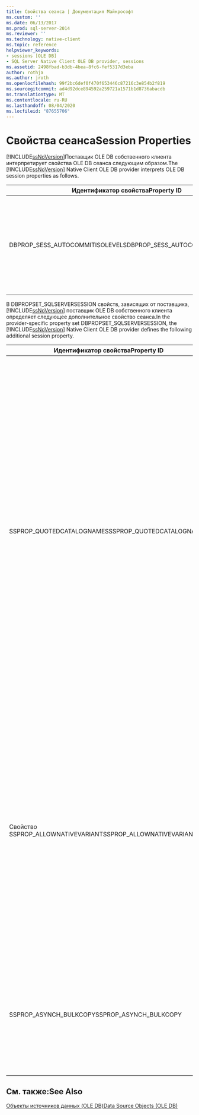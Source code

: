 ```yaml
---
title: Свойства сеанса | Документация Майкрософт
ms.custom: ''
ms.date: 06/13/2017
ms.prod: sql-server-2014
ms.reviewer: ''
ms.technology: native-client
ms.topic: reference
helpviewer_keywords:
- sessions [OLE DB]
- SQL Server Native Client OLE DB provider, sessions
ms.assetid: 2498fbad-b3db-4bea-8fc6-fef5317d3eba
author: rothja
ms.author: jroth
ms.openlocfilehash: 99f2bc6def0f470f653446c87216c3e854b2f819
ms.sourcegitcommit: ad4d92dce894592a259721a1571b1d8736abacdb
ms.translationtype: MT
ms.contentlocale: ru-RU
ms.lasthandoff: 08/04/2020
ms.locfileid: "87655706"
---
```

# <a name="session-properties"></a><span data-ttu-id="76300-102">Свойства сеанса</span><span class="sxs-lookup"><span data-stu-id="76300-102">Session Properties</span></span>
  <span data-ttu-id="76300-103">[!INCLUDE[ssNoVersion](../../includes/ssnoversion-md.md)]Поставщик OLE DB собственного клиента интерпретирует свойства OLE DB сеанса следующим образом.</span><span class="sxs-lookup"><span data-stu-id="76300-103">The [!INCLUDE[ssNoVersion](../../includes/ssnoversion-md.md)] Native Client OLE DB provider interprets OLE DB session properties as follows.</span></span>  
  
|<span data-ttu-id="76300-104">Идентификатор свойства</span><span class="sxs-lookup"><span data-stu-id="76300-104">Property ID</span></span>|<span data-ttu-id="76300-105">Описание</span><span class="sxs-lookup"><span data-stu-id="76300-105">Description</span></span>|  
|-----------------|-----------------|  
|<span data-ttu-id="76300-106">DBPROP_SESS_AUTOCOMMITISOLEVELS</span><span class="sxs-lookup"><span data-stu-id="76300-106">DBPROP_SESS_AUTOCOMMITISOLEVELS</span></span>|<span data-ttu-id="76300-107">[!INCLUDE[ssNoVersion](../../includes/ssnoversion-md.md)]Поставщик OLE DB собственного клиента поддерживает все уровни изоляции транзакций с автоматической фиксацией за исключением уровня chaos DBPROPVAL_TI_CHAOS.</span><span class="sxs-lookup"><span data-stu-id="76300-107">The [!INCLUDE[ssNoVersion](../../includes/ssnoversion-md.md)] Native Client OLE DB provider supports all autocommit transaction isolation levels with the exception of the chaos level DBPROPVAL_TI_CHAOS.</span></span>|  
  
 <span data-ttu-id="76300-108">В DBPROPSET_SQLSERVERSESSION свойств, зависящих от поставщика, [!INCLUDE[ssNoVersion](../../includes/ssnoversion-md.md)] поставщик OLE DB собственного клиента определяет следующее дополнительное свойство сеанса.</span><span class="sxs-lookup"><span data-stu-id="76300-108">In the provider-specific property set DBPROPSET_SQLSERVERSESSION, the [!INCLUDE[ssNoVersion](../../includes/ssnoversion-md.md)] Native Client OLE DB provider defines the following additional session property.</span></span>  
  
|<span data-ttu-id="76300-109">Идентификатор свойства</span><span class="sxs-lookup"><span data-stu-id="76300-109">Property ID</span></span>|<span data-ttu-id="76300-110">Описание</span><span class="sxs-lookup"><span data-stu-id="76300-110">Description</span></span>|  
|-----------------|-----------------|  
|<span data-ttu-id="76300-111">SSPROP_QUOTEDCATALOGNAMES</span><span class="sxs-lookup"><span data-stu-id="76300-111">SSPROP_QUOTEDCATALOGNAMES</span></span>|<span data-ttu-id="76300-112">Тип: VT_BOOL.</span><span class="sxs-lookup"><span data-stu-id="76300-112">Type: VT_BOOL</span></span><br /><br /> <span data-ttu-id="76300-113">Ч/З Чтение/запись</span><span class="sxs-lookup"><span data-stu-id="76300-113">R/W: Read/write</span></span><br /><br /> <span data-ttu-id="76300-114">Значение по умолчанию: VARIANT_FALSE</span><span class="sxs-lookup"><span data-stu-id="76300-114">Default: VARIANT_FALSE</span></span><br /><br /> <span data-ttu-id="76300-115">Описание: заключенные в кавычки идентификаторы допускаются ограничением CATALOG.</span><span class="sxs-lookup"><span data-stu-id="76300-115">Description: Quoted identifiers allowed in CATALOG restriction.</span></span><br /><br /> <span data-ttu-id="76300-116">VARIANT_TRUE: заключенные в кавычки идентификаторы распознаются ограничением каталога для наборов строк схемы, предоставляющих поддержку распределенных запросов.</span><span class="sxs-lookup"><span data-stu-id="76300-116">VARIANT_TRUE: Quoted identifiers are recognized for a catalog restriction for the schema rowsets that supply distributed query support.</span></span><br /><br /> <span data-ttu-id="76300-117">VARIANT_FALSE: заключенные в кавычки идентификаторы не распознаются ограничением каталога для наборов строк схемы, предоставляющих поддержку распределенных запросов.</span><span class="sxs-lookup"><span data-stu-id="76300-117">VARIANT_FALSE: Quoted identifiers are not recognized for a catalog restriction for the schema rowsets that supply distributed query support.</span></span><br /><br /> <span data-ttu-id="76300-118">Дополнительные сведения о наборах строк схемы, обеспечивающих поддержку распределенных запросов, см. в статье [Поддержка распределенных запросов в наборах строк схемы](../native-client/ole-db/schema-rowsets-distributed-query-support.md).</span><span class="sxs-lookup"><span data-stu-id="76300-118">For more information about schema rowsets that supply distributed query support, see [Distributed Query Support in Schema Rowsets](../native-client/ole-db/schema-rowsets-distributed-query-support.md).</span></span>|  
|<span data-ttu-id="76300-119">Свойство SSPROP_ALLOWNATIVEVARIANT</span><span class="sxs-lookup"><span data-stu-id="76300-119">SSPROP_ALLOWNATIVEVARIANT</span></span>|<span data-ttu-id="76300-120">Тип: VT_BOOL.</span><span class="sxs-lookup"><span data-stu-id="76300-120">Type: VT_BOOL</span></span><br /><br /> <span data-ttu-id="76300-121">Чтение и запись в R/W</span><span class="sxs-lookup"><span data-stu-id="76300-121">R/W: Read/Write</span></span><br /><br /> <span data-ttu-id="76300-122">Значение по умолчанию: VARIANT_FALSE</span><span class="sxs-lookup"><span data-stu-id="76300-122">Default: VARIANT_FALSE</span></span><br /><br /> <span data-ttu-id="76300-123">Описание: определяет, имеют ли данные, полученные в результате выборки, тип DBTYPE_VARIANT или DBTYPE_SQLVARIANT.</span><span class="sxs-lookup"><span data-stu-id="76300-123">Description: Determines if the data fetched in is as DBTYPE_VARIANT or DBTYPE_SQLVARIANT.</span></span><br /><br /> <span data-ttu-id="76300-124">VARIANT_TRUE: возвращается тип столбца DBTYPE_SQLVARIANT. В этом случае в буфере сохраняется структура SSVARIANT.</span><span class="sxs-lookup"><span data-stu-id="76300-124">VARIANT_TRUE: Column type is returned as DBTYPE_SQLVARIANT in which case the buffer will hold SSVARIANT structure.</span></span><br /><br /> <span data-ttu-id="76300-125">VARIANT_FALSE: возвращается столбец типа DBTYPE_VARIANT, и в буфере сохраняется структура VARIANT.</span><span class="sxs-lookup"><span data-stu-id="76300-125">VARIANT_FALSE: Column type is returned as DBTYPE_VARIANT and the buffer will have VARIANT structure.</span></span>|  
|<span data-ttu-id="76300-126">SSPROP_ASYNCH_BULKCOPY</span><span class="sxs-lookup"><span data-stu-id="76300-126">SSPROP_ASYNCH_BULKCOPY</span></span>|<span data-ttu-id="76300-127">Для использования асинхронного режима задайте значение VARIANT_TRUE характерного для поставщика свойства SSPROP_ASYNCH_BULKCOPY сеанса до вызова метода BCPExec.</span><span class="sxs-lookup"><span data-stu-id="76300-127">To use asynchronous mode, set the provider specific session property SSPROP_ASYNCH_BULKCOPY to VARIANT_TRUE before calling the BCPExec method.</span></span> <span data-ttu-id="76300-128">Это свойство доступно в наборе свойств DBPROPSET_SQLSERVERSESSION.</span><span class="sxs-lookup"><span data-stu-id="76300-128">This property is available in the DBPROPSET_SQLSERVERSESSION property set.</span></span>|  
  
## <a name="see-also"></a><span data-ttu-id="76300-129">См. также:</span><span class="sxs-lookup"><span data-stu-id="76300-129">See Also</span></span>  
 [<span data-ttu-id="76300-130">Объекты источников данных (OLE DB)</span><span class="sxs-lookup"><span data-stu-id="76300-130">Data Source Objects &#40;OLE DB&#41;</span></span>](data-source-objects-ole-db.md)  
  
  
